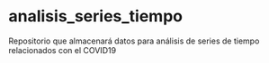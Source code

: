 # analisis_series_tiempo
Repositorio que almacenará datos para análisis de series de tiempo relacionados con el COVID19

